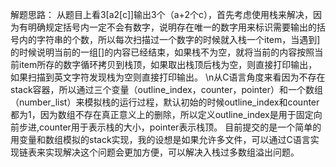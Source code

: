 解题思路：
  从题目上看3[a2[c]]输出3个（a+2个c），首先考虑使用栈来解决，因为有明确规定括号内一定不会有数字，说明存在唯一的数字用来标识需要输出的括号内的字符串的个数，所以每次扫描过一个数字的时候就入栈一个item，当遇到]的时候说明当前的一组[]的内容已经结束，如果栈不为空，就将当前的内容按照当前item所存的数字循环拷贝到栈顶，如果取出栈顶后栈为空，则直接打印输出，如果扫描到英文字符发现栈为空则直接打印输出。
	\n从C语言角度来看因为不存在stack容器，所以通过三个变量（outline_index，counter，pointer）和一个数组（number_list）来模拟栈的运行过程，默认初始的时候outline_index和counter都为1，因为数组不存在真正意义上的删除，所以定义outline_index是用于固定向前步进,counter用于表示栈的大小，pointer表示栈顶。
	目前提交的是一个简单的用变量和数组模拟的stack实现，我的设想是如果允许多文件，可以通过C语言实现链表来实现解决这个问题会更加方便，可以解决入栈过多数组溢出问题。
